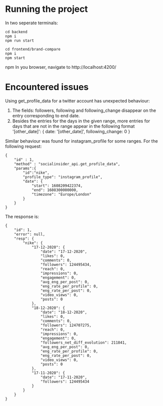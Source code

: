 # Running the project

In two seperate terminals:

```
cd backend
npm i
npm run start
```
```
cd frontend/brand-compare
npm i
npm start
```
npm 
In you browser, navigate to http://localhost:4200/


# Encountered issues

Using get_profile_data for a twitter account has unexpected behaviour:

1. The fields: followers, following and following_change disappear on the entry corresponding to end date. 
2. Besides the entries for the days in the given range, more entries for days that are not in the range appear in the following format '[other_date]': { date: '[other_date]', following_change: 0 }

Similar behaviour was found for instagram_profile for some ranges. For the following request:
```
{
    "id" : 1,
    "method" : "socialinsider_api.get_profile_data",
    "params":{
        "id":"nike",
        "profile_type": "instagram_profile",
        "date": {
            "start": 1608209422374,
            "end": 1608300000000,
            "timezone": "Europe/London"
        }
    }
}
```

The response is: 
```
{
    "id": 1,
    "error": null,
    "resp": {
        "nike": {
            "17-12-2020": {
                "date": "17-12-2020",
                "likes": 0,
                "comments": 0,
                "followers": 124495434,
                "reach": 0,
                "impressions": 0,
                "engagement": 0,
                "avg_eng_per_post": 0,
                "eng_rate_per_profile": 0,
                "eng_rate_per_post": 0,
                "video_views": 0,
                "posts": 0
            },
            "18-12-2020": {
                "date": "18-12-2020",
                "likes": 0,
                "comments": 0,
                "followers": 124707275,
                "reach": 0,
                "impressions": 0,
                "engagement": 0,
                "followers_net_diff_evolution": 211841,
                "avg_eng_per_post": 0,
                "eng_rate_per_profile": 0,
                "eng_rate_per_post": 0,
                "video_views": 0,
                "posts": 0
            },
            "17-11-2020": {
                "date": "17-11-2020",
                "followers": 124495434
            }
        }
    }
}
```